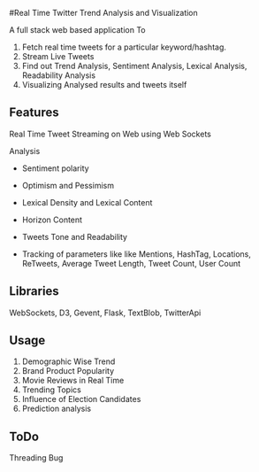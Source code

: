 #Real Time Twitter Trend Analysis and Visualization

A full stack web based application To

1. Fetch real time tweets for a particular keyword/hashtag.
2.  Stream Live Tweets
3.  Find out Trend Analysis, Sentiment Analysis, Lexical Analysis, Readability Analysis
4.  Visualizing Analysed results and tweets itself
 
Features
--------

Real Time Tweet Streaming on Web using Web Sockets

Analysis

* Sentiment polarity

* Optimism and Pessimism

* Lexical Density and Lexical Content

* Horizon Content

* Tweets Tone and Readability

* Tracking of parameters like like Mentions, HashTag, Locations, ReTweets, Average Tweet Length, Tweet Count, User Count 


Libraries
---------

WebSockets, D3, Gevent, Flask, TextBlob, TwitterApi

Usage
-----

1. Demographic Wise Trend 
2. Brand Product Popularity
3. Movie Reviews in Real Time 
4. Trending Topics
5. Influence of Election Candidates 
6. Prediction analysis

ToDo
----
Threading Bug


